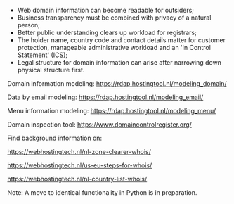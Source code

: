 - Web domain information can become readable for outsiders;
- Business transparency must be combined with privacy of a natural person;
- Better public understanding clears up workload for registrars;
- The holder name, country code and contact details matter for customer protection, manageable administrative workload and an 'In Control Statement' (ICS);
- Legal structure for domain information can arise after narrowing down physical structure first.

Domain information modeling: https://rdap.hostingtool.nl/modeling_domain/

Data by email modeling: https://rdap.hostingtool.nl/modeling_email/

Menu information modeling: https://rdap.hostingtool.nl/modeling_menu/

Domain inspection tool: https://www.domaincontrolregister.org/

Find background information on:

https://webhostingtech.nl/nl-zone-clearer-whois/

https://webhostingtech.nl/us-eu-steps-for-whois/

https://webhostingtech.nl/nl-country-list-whois/

Note: A move to identical functionality in Python is in preparation.
